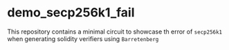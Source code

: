 # demo_secp256k1_fail
This repository contains a minimal circuit to showcase th error of `secp256k1` when generating solidity verifiers using `Barretenberg`
